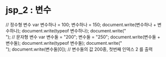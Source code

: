 # jsp_2 : 변수

// 정수형 변수
      var 변수하나 = 100;
      변수하나 = 150;
      document.write(변수하나 + 변수하나);
      document.write(typeof 변수하나);
      document.write("<br>");
// 문자형 변수
      var 변수둘 = "200";
      변수둘 = "250";
      document.write(변수둘 + 변수둘);
      document.write(typeof 변수둘);
      document.write("<br>");
      document.write(변수둘[0]); // 변수둘의 값 200중, 첫번째 인덱스 2 를 출력

